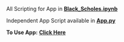 All Scripting for App in **[Black_Scholes.ipynb](https://github.com/mnmcfadd/Black_Scholes_Application/blob/main/Black_Scholes.ipynb)**

Independent App Script available in **[App.py](https://github.com/mnmcfadd/Black_Scholes_Application/blob/main/app.py)**

**To Use App:** **[Click Here](https://black-scholes-viz.streamlit.app/)**
